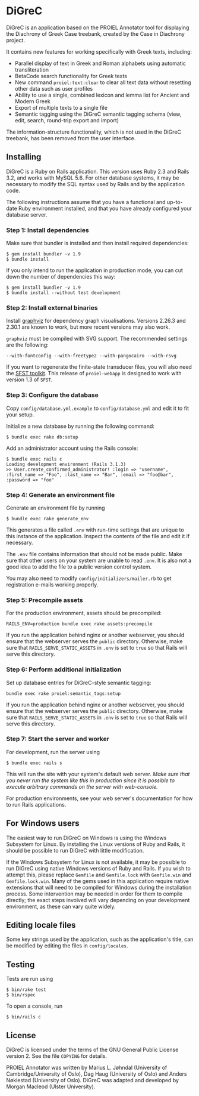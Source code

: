 # DiGreC

DiGreC is an application based on the PROIEL Annotator tool for displaying the Diachrony of Greek Case treebank, created by the Case in Diachrony project.

It contains new features for working specifically with Greek texts, including:

  - Parallel display of text in Greek and Roman alphabets using automatic transliteration
  - BetaCode search functionality for Greek texts
  - New command `proiel:text:clear` to clear all text data without resetting other data such as user profiles
  - Ability to use a single, combined lexicon and lemma list for Ancient and Modern Greek
  - Export of multiple texts to a single file
  - Semantic tagging using the DiGreC semantic tagging schema (view, edit, search, round-trip export and import)
  
The information-structure functionality, which is not used in the DiGreC treebank, has been removed from the user interface.

## Installing

DiGreC is a Ruby on Rails application. This version uses Ruby 2.3 and Rails 3.2, and works with MySQL 5.6.  For other database systems, it may be necessary to modify the SQL syntax used by Rails and by the application code.

The following instructions assume that you have a functional and up-to-date Ruby environment installed, and that you have already configured your database server.

### Step 1: Install dependencies

Make sure that bundler is installed and then install required dependencies:

```shell
$ gem install bundler -v 1.9
$ bundle install
```

If you only intend to run the application in production mode, you can cut down the number of dependencies this way:

```shell
$ gem install bundler -v 1.9
$ bundle install --without test development
```

### Step 2: Install external binaries

Install [graphviz](http://www.graphviz.org/) for dependency graph visualisations. Versions 2.26.3 and 2.30.1 are known to work, but more recent versions may also work.

`graphviz` must be compiled with SVG support. The recommended settings are the following:

    --with-fontconfig --with-freetype2 --with-pangocairo --with-rsvg

If you want to regenerate the finite-state transducer files, you will also need the [SFST toolkit](http://www.ims.uni-stuttgart.de/projekte/gramotron/SOFTWARE/SFST.html). This release of `proiel-webapp` is designed to work with version 1.3 of `SFST`.

### Step 3: Configure the database

Copy `config/database.yml.example` to `config/database.yml` and edit it to fit your setup.

Initialize a new database by running the following command:

```shell
$ bundle exec rake db:setup
```

Add an administrator account using the Rails console:

```shell
$ bundle exec rails c
Loading development environment (Rails 3.1.3)
>> User.create_confirmed_administrator! :login => "username", :first_name => "Foo", :last_name => "Bar", :email => "foo@bar", :password => "foo"
```

### Step 4: Generate an environment file

Generate an environment file by running

```shell
$ bundle exec rake generate_env
```

This generates a file called `.env` with run-time settings that are unique to this instance of the application. Inspect the contents of the file and edit it if necessary.

The `.env` file contains information that should not be made public. Make sure that other users on your system are unable to read `.env`. It is also not a good idea to add the file to a public version control system.

You may also need to modify `config/initializers/mailer.rb` to get registration e-mails working properly.

### Step 5: Precompile assets

For the production environment, assets should be precompiled:

```shell
RAILS_ENV=production bundle exec rake assets:precompile
```

If you run the application behind nginx or another webserver, you should ensure that the webserver serves the `public` directory. Otherwise, make sure that `RAILS_SERVE_STATIC_ASSETS` in `.env` is set to `true` so that Rails will serve this directory.

### Step 6: Perform additional initialization

Set up database entries for DiGreC-style semantic tagging:

```shell
bundle exec rake proiel:semantic_tags:setup
```

If you run the application behind nginx or another webserver, you should ensure that the webserver serves the `public` directory. Otherwise, make sure that `RAILS_SERVE_STATIC_ASSETS` in `.env` is set to `true` so that Rails will serve this directory.

### Step 7: Start the server and worker

For development, run the server using

```shell
$ bundle exec rails s
```

This will run the site with your system's default web server.  *Make sure that you never run the system like this in production since it is possible to execute arbitrary commands on the server with web-console.*

For production environments, see your web server's documentation for how to run Rails applications.

## For Windows users

The easiest way to run DiGreC on Windows is using the Windows Subsystem for Linux.  By installing the Linux versions of Ruby and Rails, it should be possible to run DiGreC with little modification.

If the Windows Subsystem for Linux is not available, it may be possible to run DiGreC using native Windows versions of Ruby and Rails.  If you wish to attempt this, please replace `Gemfile` and `Gemfile.lock` with `Gemfile.win` and `Gemfile.lock.win`.  Many of the gems used in this application require native extensions that will need to be compiled for Windows during the installation process.  Some intervention may be needed in order for them to compile directly; the exact steps involved will vary depending on your development environment, as these can vary quite widely.

## Editing locale files

Some key strings used by the application, such as the application's title, can
be modified by editing the files in `config/locales`.

## Testing

Tests are run using

```shell
$ bin/rake test
$ bin/rspec
```

To open a console, run

```shell
$ bin/rails c
```

## License

DiGreC is licensed under the terms of the GNU General Public License version 2. See the file `COPYING` for details.

PROIEL Annotator was written by Marius L. Jøhndal (University of Cambridge/University of Oslo), Dag Haug (University of Oslo) and Anders Nøklestad (University of Oslo).
DiGreC was adapted and developed by Morgan Macleod (Ulster University).
